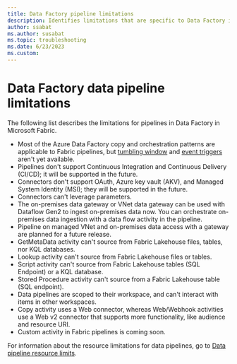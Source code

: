 ```yaml
---
title: Data Factory pipeline limitations
description: Identifies limitations that are specific to Data Factory in Microsoft Fabric pipeline features. 
author: ssabat
ms.author: susabat
ms.topic: troubleshooting    
ms.date: 6/23/2023
ms.custom:  
---
```


# Data Factory data pipeline limitations

The following list describes the limitations for pipelines in Data Factory in Microsoft Fabric.

- Most of the Azure Data Factory copy and orchestration patterns are applicable to Fabric pipelines, but [tumbling window](/azure/data-factory/how-to-create-tumbling-window-trigger) and [event triggers](/azure/data-factory/how-to-create-custom-event-trigger) aren't yet available.
- Pipelines don't support Continuous Integration and Continuous Delivery (CI/CD); it will be supported in the future.
- Connectors don't support OAuth, Azure key vault (AKV), and Managed System Identity (MSI); they will be supported in the future.
- Connectors can't leverage parameters.
- The on-premises data gateway or VNet data gateway can be used with Dataflow Gen2 to ingest on-premises data now. You can orchestrate on-premises data ingestion with a data flow activity in the pipeline.
- Pipeline on managed VNet and on-premises data access with a gateway are planned for a future release.
- GetMetaData activity can't source from Fabric Lakehouse files, tables, nor KQL databases.
- Lookup activity can't source from Fabric Lakehouse files or tables.
- Script activity can't source from Fabric Lakehouse tables (SQL Endpoint) or a KQL database.
- Stored Procedure activity can't source from a Fabric Lakehouse table (SQL endpoint).
- Data pipelines are scoped to their workspace, and can't interact with items in other workspaces.  
- Copy activity uses a Web connector, whereas Web/Webhook activities use a Web v2 connector that supports more functionality, like audience and resource URI.
- Custom activity in Fabric pipelines is coming soon.

For information about the resource limitations for data pipelines, go to [Data pipeline resource limits](pipeline-resource-limits.md).
